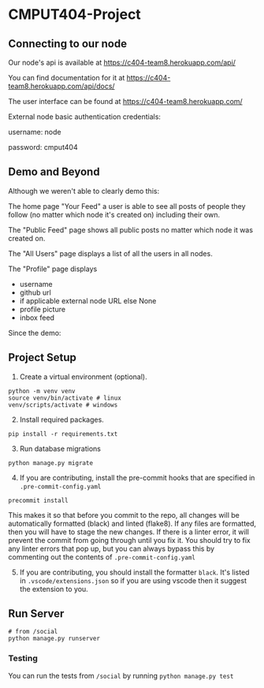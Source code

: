 # CMPUT404-Project

## Connecting to our node

Our node's api is available at https://c404-team8.herokuapp.com/api/

You can find documentation for it at https://c404-team8.herokuapp.com/api/docs/

The user interface can be found at https://c404-team8.herokuapp.com/

External node basic authentication credentials:

username: node

password: cmput404

## Demo and Beyond

Although we weren't able to clearly demo this:

The home page "Your Feed" a user is able to see all posts of people they follow (no matter which node it's created on) including their own. 

The "Public Feed" page shows all public posts no matter which node it was created on. 

The "All Users" page displays a list of all the users in all nodes. 

The "Profile" page displays 
* username
* github url
* if applicable external node URL else None
* profile picture
* inbox feed

Since the demo:


## Project Setup

1. Create a virtual environment (optional).
```
python -m venv venv
source venv/bin/activate # linux
venv/scripts/activate # windows
```

2. Install required packages.
```
pip install -r requirements.txt
```

3. Run database migrations
```
python manage.py migrate
```

4. If you are contributing, install the pre-commit hooks that are specified in `.pre-commit-config.yaml`
```
precommit install
```

This makes it so that before you commit to the repo, all changes will be automatically formatted (black) and linted (flake8). 
If any files are formatted, then you will have to stage the new changes.
If there is a linter error, it will prevent the commit from going through until you fix it.
You should try to fix any linter errors that pop up, but you can always bypass this by commenting out the contents of `.pre-commit-config.yaml`

5. If you are contributing, you should install the formatter `black`. 
It's listed in `.vscode/extensions.json` so if you are using vscode then it suggest the extension to you. 

## Run Server

```
# from /social
python manage.py runserver
```

### Testing

You can run the tests from `/social` by running `python manage.py test`